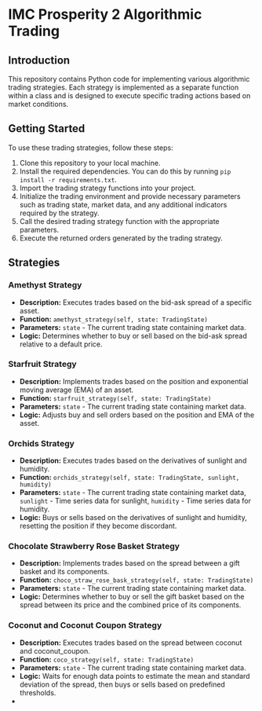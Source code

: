 # IMC Prosperity 2 Algorithmic Trading

## Introduction
This repository contains Python code for implementing various algorithmic trading strategies. Each strategy is implemented as a separate function within a class and is designed to execute specific trading actions based on market conditions.

## Getting Started
To use these trading strategies, follow these steps:

1. Clone this repository to your local machine.
2. Install the required dependencies. You can do this by running `pip install -r requirements.txt`.
3. Import the trading strategy functions into your project.
4. Initialize the trading environment and provide necessary parameters such as trading state, market data, and any additional indicators required by the strategy.
5. Call the desired trading strategy function with the appropriate parameters.
6. Execute the returned orders generated by the trading strategy.

## Strategies

### Amethyst Strategy
- **Description:** Executes trades based on the bid-ask spread of a specific asset.
- **Function:** `amethyst_strategy(self, state: TradingState)`
- **Parameters:** `state` - The current trading state containing market data.
- **Logic:** Determines whether to buy or sell based on the bid-ask spread relative to a default price.

### Starfruit Strategy
- **Description:** Implements trades based on the position and exponential moving average (EMA) of an asset.
- **Function:** `starfruit_strategy(self, state: TradingState)`
- **Parameters:** `state` - The current trading state containing market data.
- **Logic:** Adjusts buy and sell orders based on the position and EMA of the asset.

### Orchids Strategy
- **Description:** Executes trades based on the derivatives of sunlight and humidity.
- **Function:** `orchids_strategy(self, state: TradingState, sunlight, humidity)`
- **Parameters:** `state` - The current trading state containing market data, `sunlight` - Time series data for sunlight, `humidity` - Time series data for humidity.
- **Logic:** Buys or sells based on the derivatives of sunlight and humidity, resetting the position if they become discordant.

### Chocolate Strawberry Rose Basket Strategy
- **Description:** Implements trades based on the spread between a gift basket and its components.
- **Function:** `choco_straw_rose_bask_strategy(self, state: TradingState)`
- **Parameters:** `state` - The current trading state containing market data.
- **Logic:** Determines whether to buy or sell the gift basket based on the spread between its price and the combined price of its components.

### Coconut and Coconut Coupon Strategy
- **Description:** Executes trades based on the spread between coconut and coconut_coupon.
- **Function:** `coco_strategy(self, state: TradingState)`
- **Parameters:** `state` - The current trading state containing market data.
- **Logic:** Waits for enough data points to estimate the mean and standard deviation of the spread, then buys or sells based on predefined thresholds.
- 
